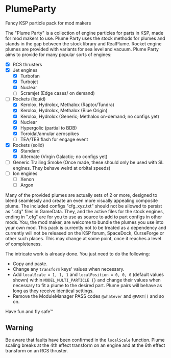 # PlumeParty

Fancy KSP particle pack for mod makers

The "Plume Party" is a collection of engine particles for parts in KSP, made for mod makers to use. Plume Party uses the stock methods for plumes and stands in the gap between the stock library and RealPlume. Rocket engine plumes are provided with variants for sea level and vacuum. Plume Party aims to provide for many popular sorts of engines: 
* [x] RCS thrusters
* [x] Jet engines
  * [x] Turbofan
  * [x] Turbojet
  * [x] Nuclear
  * [ ] Scramjet (Edge cases/ on demand)
* [ ] Rockets (liquid)
  * [x] Kerolox, Hydrolox, Methalox (Raptor/Tundra)
  * [x] Kerolox, Hydrolox, Methalox (Blue Origin)
  * [x] Kerolox, Hydrolox (Generic; Methalox on-demand; no configs yet)
  * [x] Nuclear
  * [x] Hypergolic (partial to BDB)
  * [x] Toroidal/annular aerospikes
  * [ ] TEA/TEB flash for engage event
* [x] Rockets (solid)
  * [x] Standard
  * [x] Alternate (Virgin Galactic; no configs yet)
* [ ] Generic Trailing Smoke (Once made, these should only be used with SL engines. They behave weird at orbital speeds)
* [ ] Ion engines
  * [ ] Xenon
  * [ ] Argon

Many of the provided plumes are actually sets of 2 or more, designed to blend seamlessly and create an even more visually appealing composite plume. The included configs "cfg_xyz.txt" should not be allowed to persist as ".cfg" files in GameData. They, and the active files for the stock engines, ending in ".cfg" are for you to use as source to add to part configs in other mods. You, the mod maker, are welcome to bundle the plumes you use into your own mod. This pack is currently not to be treated as a dependency and currently will not be released on the KSP forum, SpaceDock, CurseForge or other such places. This may change at some point, once it reaches a level of completeness.

The intricate work is already done. You just need to do the following:

* Copy and paste.
* Change any `transform` keys' values when necessary.
* Add `localScale = 1, 1, 1` and `localPosition = 0, 0, 0` (default values shown) within `MODEL_MULTI_PARTICLE {}` and change their values when necessary to fit a plume to the desired part. Plume pairs will behave as long as they receive identical settings.
* Remove the ModuleManager PASS codes `@whatever` and `@PART[]` and so on.

Have fun and fly safe™

## Warning
Be aware that faults have been confirmed in the `localScale` function. Plume scaling breaks at the 4th effect transform on an engine and at the 6th effect transform on an RCS thruster.


